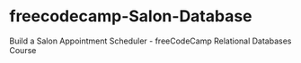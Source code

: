 # freecodecamp-Salon-Database
Build a Salon Appointment Scheduler - freeCodeCamp Relational Databases Course
